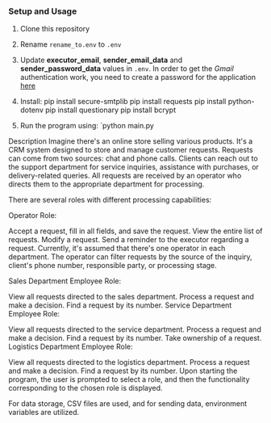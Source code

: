 ### Setup and Usage

1. Clone this repository
2. Rename `rename_to.env` to `.env`
3. Update **executor_email**, **sender_email_data** and **sender_password_data** values in `.env`. In order to get the _Gmail_ authentication work, you need to create a password for the application [here](https://myaccount.google.com/apppasswords)
4. Install:
pip install secure-smtplib 
pip install requests
pip install python-dotenv 
pip install questionary
pip install bcrypt


5. Run the program using: `python main.py




Description
Imagine there's an online store selling various products. It's a CRM system designed to store and manage customer requests. Requests can come from two sources: chat and phone calls. Clients can reach out to the support department for service inquiries, assistance with purchases, or delivery-related queries. All requests are received by an operator who directs them to the appropriate department for processing.

There are several roles with different processing capabilities:

Operator Role:

Accept a request, fill in all fields, and save the request.
View the entire list of requests.
Modify a request.
Send a reminder to the executor regarding a request.
Currently, it's assumed that there's one operator in each department. The operator can filter requests by the source of the inquiry, client's phone number, responsible party, or processing stage.

Sales Department Employee Role:

View all requests directed to the sales department.
Process a request and make a decision.
Find a request by its number.
Service Department Employee Role:

View all requests directed to the service department.
Process a request and make a decision.
Find a request by its number.
Take ownership of a request.
Logistics Department Employee Role:

View all requests directed to the logistics department.
Process a request and make a decision.
Find a request by its number.
Upon starting the program, the user is prompted to select a role, and then the functionality corresponding to the chosen role is displayed.

For data storage, CSV files are used, and for sending data, environment variables are utilized.
